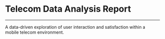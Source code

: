# Telecom Data Analysis Report 
---------------------------------------------------------------------------------------------------------------------------------------------------------------------------------
A data-driven exploration of user interaction and satisfaction within a mobile telecom environment.
